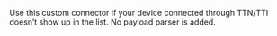 Use this custom connector if your device connected through TTN/TTI doesn’t show up in the list. No payload parser is added.